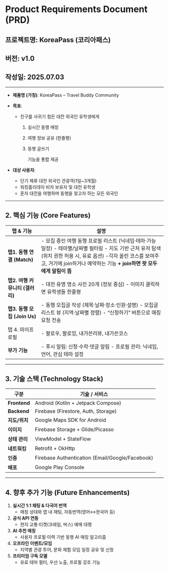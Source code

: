 # **Product Requirements Document (PRD)**

## **프로젝트명:** KoreaPass (코리아패스)

## **버전:** v1.0

## **작성일:** 2025.07.03

---

- **제품명 (가칭)**: KoreaPass – Travel Buddy Community
- **목표**:
    - 친구를 사귀기 힘든 대전 외국인 유학생에게
        1. 실시간 동행 매칭
        2. 여행 정보 공유 (한줄평)
        3. 동행 글쓰기 
            
            기능을 통합 제공
            
- **대상 사용자**:
    - 단기 체류 대전 외국인 관광객(1일~3개월)
    - 워킹홀리데이 비자 보유자 및 대전 유학생
    - 혼자 대전을 여행하며 동행을 찾고자 하는 모든 외국인

---

## 2. 핵심 기능 (Core Features)

| 탭 & 기능 | 설명 |
| --- | --- |
| **탭1. 동행 연결 (Match)** | - 모집 중인 여행 동행 프로필 리스트 (닉네임·테마·가능 일정)  - 테마별/날짜별 필터링  - 지도 기반 근처 유저 탐색 (위치 권한 허용 시, 유료 옵션) -각자 올린 코스를 보여주고, 거기에 join하거나 예약하는 기능 **+ join하면 팟 모두에게 알림이 뜸** |
| **탭2. 여행 커뮤니티 (갤러리)** | - 대전 유명 명소 사진 20개 (정보 중심) - 이미지 클릭하면 유학생들 한줄평|
| **탭3. 동행 모집 (Join Us)** | - 동행 모집글 작성 (제목·날짜·장소·인원·설명)  - 모집글 리스트 뷰 (지역·날짜별 정렬)  - “신청하기” 버튼으로 매칭 요청 전송 |
| 탭 4.  마이프로필  | - 팔로우, 팔로잉, 내가쓴리뷰, 내가쓴코스 |
| **부가 기능** | - 푸시 알림: 신청·수락·댓글 알림  - 프로필 관리: 닉네임, 언어, 관심 테마 설정 |
---

## 3. 기술 스택 (Technology Stack)

| 구분 | 기술 / 서비스 |
| --- | --- |
| **Frontend** | Android (Kotlin + Jetpack Compose) |
| **Backend** | Firebase (Firestore, Auth, Storage) |
| **지도/위치** | Google Maps SDK for Android |
| **이미지** | Firebase Storage + Glide/Picasso |
| **상태 관리** | ViewModel + StateFlow |
| **네트워킹** | Retrofit + OkHttp |
| **인증** | Firebase Authentication (Email/Google/Facebook) |
| **배포** | Google Play Console |

---

## 4. 향후 추가 기능 (Future Enhancements)

1. **실시간 1:1 채팅 & 다국어 번역**
    - 매칭 상대와 앱 내 채팅, 자동번역(영어↔한국어 등)
2. **공식 API 연동**
    - 현지 교통·티켓(코레일, 버스) 예매 대행
3. **AI 추천 매칭**
    - 사용자 프로필·이력 기반 동행 AI 매칭 알고리즘
4. **오프라인 이벤트/모임**
    - 지역별 관광 투어, 문화 체험 모임 일정 공유 및 신청
5. **프리미엄 구독 모델**
    - 유료 테마 필터, 우선 노출, 프로필 강조 기능
